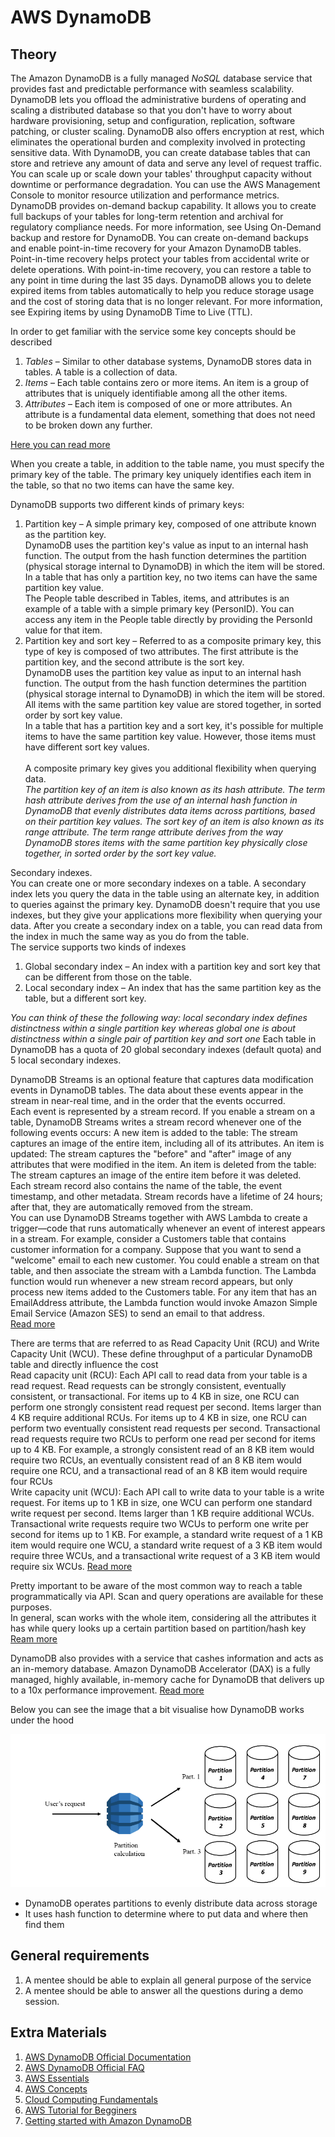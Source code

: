 # AWS DynamoDB

## Theory

The Amazon DynamoDB is a fully managed *NoSQL* database service that provides fast and predictable performance with seamless scalability.<br/>
DynamoDB lets you offload the administrative burdens of operating and scaling a distributed database so that you don't have to worry about hardware provisioning, setup and configuration, replication, software patching, or cluster scaling. DynamoDB also offers encryption at rest, which eliminates the operational burden and complexity involved in protecting sensitive data.
With DynamoDB, you can create database tables that can store and retrieve any amount of data and serve any level of request traffic. You can scale up or scale down your tables' throughput capacity without downtime or performance degradation. You can use the AWS Management Console to monitor resource utilization and performance metrics.
DynamoDB provides on-demand backup capability. It allows you to create full backups of your tables for long-term retention and archival for regulatory compliance needs. For more information, see Using On-Demand backup and restore for DynamoDB.
You can create on-demand backups and enable point-in-time recovery for your Amazon DynamoDB tables. Point-in-time recovery helps protect your tables from accidental write or delete operations. With point-in-time recovery, you can restore a table to any point in time during the last 35 days.
DynamoDB allows you to delete expired items from tables automatically to help you reduce storage usage and the cost of storing data that is no longer relevant. For more information, see Expiring items by using DynamoDB Time to Live (TTL).

In order to get familiar with the service some key concepts should be described
1. *Tables* – Similar to other database systems, DynamoDB stores data in tables. A table is a collection of data. 
2. *Items* – Each table contains zero or more items. An item is a group of attributes that is uniquely identifiable among all the other items. 
3. *Attributes* – Each item is composed of one or more attributes. An attribute is a fundamental data element, something that does not need to be broken down any further.<br/>

[Here you can read more](https://docs.aws.amazon.com/amazondynamodb/latest/developerguide/WorkingWithTables.html)

When you create a table, in addition to the table name, you must specify the primary key of the table. The primary key uniquely identifies each item in the table, so that no two items can have the same key.

DynamoDB supports two different kinds of primary keys:
1. Partition key – A simple primary key, composed of one attribute known as the partition key.<br/>
DynamoDB uses the partition key's value as input to an internal hash function. The output from the hash function determines the partition (physical storage internal to DynamoDB) in which the item will be stored.<br/>
In a table that has only a partition key, no two items can have the same partition key value.<br/>
The People table described in Tables, items, and attributes is an example of a table with a simple primary key (PersonID). You can access any item in the People table directly by providing the PersonId value for that item.<br/>
2. Partition key and sort key – Referred to as a composite primary key, this type of key is composed of two attributes. The first attribute is the partition key, and the second attribute is the sort key.<br/>
DynamoDB uses the partition key value as input to an internal hash function. The output from the hash function determines the partition (physical storage internal to DynamoDB) in which the item will be stored. All items with the same partition key value are stored together, in sorted order by sort key value.<br/>
In a table that has a partition key and a sort key, it's possible for multiple items to have the same partition key value. However, those items must have different sort key values.<br/><br/>
A composite primary key gives you additional flexibility when querying data.<br/>
*The partition key of an item is also known as its hash attribute. The term hash attribute derives from the use of an internal hash function in DynamoDB that evenly distributes data items across partitions, based on their partition key values.
The sort key of an item is also known as its range attribute. The term range attribute derives from the way DynamoDB stores items with the same partition key physically close together, in sorted order by the sort key value.*

Secondary indexes.<br/>
You can create one or more secondary indexes on a table. A secondary index lets you query the data in the table using an alternate key, in addition to queries against the primary key. DynamoDB doesn't require that you use indexes, but they give your applications more flexibility when querying your data. After you create a secondary index on a table, you can read data from the index in much the same way as you do from the table.
<br/>The service supports two kinds of indexes<br/>
1. Global secondary index – An index with a partition key and sort key that can be different from those on the table.
2. Local secondary index – An index that has the same partition key as the table, but a different sort key.<br/>

*You can think of these the following way: local secondary index defines distinctness within a single partition key whereas global one is about distinctness within a single pair of partition key and sort one*
Each table in DynamoDB has a quota of 20 global secondary indexes (default quota) and 5 local secondary indexes.

DynamoDB Streams is an optional feature that captures data modification events in DynamoDB tables. The data about these events appear in the stream in near-real time, and in the order that the events occurred.<br/>
Each event is represented by a stream record. If you enable a stream on a table, DynamoDB Streams writes a stream record whenever one of the following events occurs:
A new item is added to the table: The stream captures an image of the entire item, including all of its attributes.
An item is updated: The stream captures the "before" and "after" image of any attributes that were modified in the item.
An item is deleted from the table: The stream captures an image of the entire item before it was deleted.<br/>
Each stream record also contains the name of the table, the event timestamp, and other metadata. Stream records have a lifetime of 24 hours; after that, they are automatically removed from the stream.<br/>
You can use DynamoDB Streams together with AWS Lambda to create a trigger—code that runs automatically whenever an event of interest appears in a stream. For example, consider a Customers table that contains customer information for a company. Suppose that you want to send a "welcome" email to each new customer. You could enable a stream on that table, and then associate the stream with a Lambda function. The Lambda function would run whenever a new stream record appears, but only process new items added to the Customers table. For any item that has an EmailAddress attribute, the Lambda function would invoke Amazon Simple Email Service (Amazon SES) to send an email to that address.<br/>
[Read more](https://docs.aws.amazon.com/amazondynamodb/latest/developerguide/HowItWorks.CoreComponents.html#HowItWorks.CoreComponents.TablesItemsAttributes)

There are terms that are referred to as Read Capacity Unit (RCU) and Write Capacity Unit (WCU). These define throughput of a particular DynamoDB table and directly influence the cost<br/>
Read capacity unit (RCU): Each API call to read data from your table is a read request. Read requests can be strongly consistent, eventually consistent, or transactional. For items up to 4 KB in size, one RCU can perform one strongly consistent read request per second. Items larger than 4 KB require additional RCUs. For items up to 4 KB in size, one RCU can perform two eventually consistent read requests per second. Transactional read requests require two RCUs to perform one read per second for items up to 4 KB. For example, a strongly consistent read of an 8 KB item would require two RCUs, an eventually consistent read of an 8 KB item would require one RCU, and a transactional read of an 8 KB item would require four RCUs<br/>
Write capacity unit (WCU): Each API call to write data to your table is a write request. For items up to 1 KB in size, one WCU can perform one standard write request per second. Items larger than 1 KB require additional WCUs. Transactional write requests require two WCUs to perform one write per second for items up to 1 KB. For example, a standard write request of a 1 KB item would require one WCU, a standard write request of a 3 KB item would require three WCUs, and a transactional write request of a 3 KB item would require six WCUs.
[Read more](https://aws.amazon.com/dynamodb/pricing/provisioned/)

Pretty important to be aware of the most common way to reach a table programmatically via API. Scan and query operations are available for these purposes.<br/>
In general, scan works with the whole item, considering all the attributes it has while query looks up a certain partition based on partition/hash key
[Ream more](https://dynobase.dev/dynamodb-scan-vs-query/#:~:text=Difference%20Between%20Query%20and%20Scan%20in%20DynamoDB&text=While%20Scan%20is%20%22scanning%22%20through,see%20the%20difference%20in%20speed.)

DynamoDB also provides with a service that cashes information and acts as an in-memory database. Amazon DynamoDB Accelerator (DAX) is a fully managed, highly available, in-memory cache for DynamoDB that delivers up to a 10x performance improvement.
[Read more](https://aws.amazon.com/dynamodb/dax/)

Below you can see the image that a bit visualise how DynamoDB works under the hood<br/>

![Example DynamoDB](../practice/resources/dynamodb/media/example.png)

* DynamoDB operates partitions to evenly distribute data across storage
* It uses hash function to determine where to put data and where then find them

## General requirements
1. A mentee should be able to explain all general purpose of the service
2. A mentee should be able to answer all the questions during a demo session.

## Extra Materials

1. [AWS DynamoDB Official Documentation](https://docs.aws.amazon.com/dynamodb/)
2. [AWS DynamoDB Official FAQ](https://aws.amazon.com/dynamodb/faqs/)
3. [AWS Essentials](https://www.youtube.com/playlist?list=PLv2a_5pNAko0Mijc6mnv04xeOut443Wnk)
4. [AWS Concepts](https://www.youtube.com/playlist?list=PLv2a_5pNAko2Jl4Ks7V428ttvy-Fj4NKU)
5. [Cloud Computing Fundamentals](https://youtu.be/uroryFU78gM)
6. [AWS Tutorial for Begginers](https://youtu.be/IT1X42D1KeA)
7. [Getting started with Amazon DynamoDB](https://docs.aws.amazon.com/amazondynamodb/latest/developerguide/GettingStartedDynamoDB.html)
